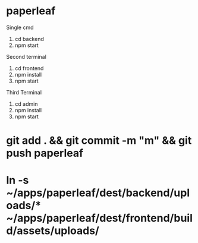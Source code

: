 # paperleaf

Single cmd
1. cd backend
2. npm start

Second terminal

1. cd frontend
2. npm install
3. npm start

Third Terminal

1. cd admin
2. npm install
3. npm start


# git add . && git commit -m "m" && git push paperleaf
# ln -s ~/apps/paperleaf/dest/backend/uploads/* ~/apps/paperleaf/dest/frontend/build/assets/uploads/